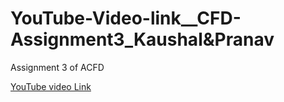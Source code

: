 # YouTube-Video-link__CFD-Assignment3_Kaushal&Pranav
Assignment 3 of ACFD 

[YouTube video Link](https://youtu.be/Tz3elpaRpYs?si=XzNGtw9Su_uwmR3s)
